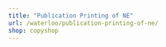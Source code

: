 ```yaml
---
title: "Publication Printing of NE"
url: /waterloo/publication-printing-of-ne/
shop: copyshop
---
```

